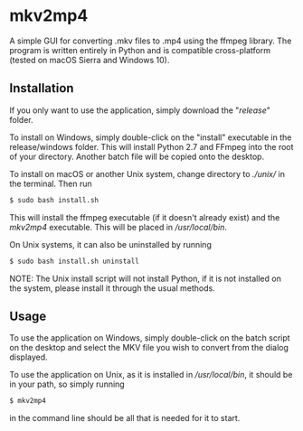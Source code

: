 # mkv2mp4
A simple GUI for converting .mkv files to .mp4 using the ffmpeg library. The program is written entirely in Python and is compatible cross-platform (tested on macOS Sierra and Windows 10).

## Installation
If you only want to use the application, simply download the "*release*" folder.

To install on Windows, simply double-click on the "install" executable in the release/windows folder. This will install Python 2.7 and FFmpeg into the root of your directory. Another batch file will be copied onto the desktop.

To install on macOS or another Unix system, change directory to *./unix/* in the terminal. Then run
```bash
$ sudo bash install.sh
```
This will install the ffmpeg executable (if it doesn't already exist) and the *mkv2mp4* executable. This will be placed in */usr/local/bin*.

On Unix systems, it can also be uninstalled by running
```bash
$ sudo bash install.sh uninstall
```
NOTE: The Unix install script will not install Python, if it is not installed on the system, please install it through the usual methods.

## Usage
To use the application on Windows, simply double-click on the batch script on the desktop and select the MKV file you wish to convert from the dialog displayed.

To use the application on Unix, as it is installed in */usr/local/bin*, it should be in your path, so simply running
```bash
$ mkv2mp4
```
in the command line should be all that is needed for it to start.
